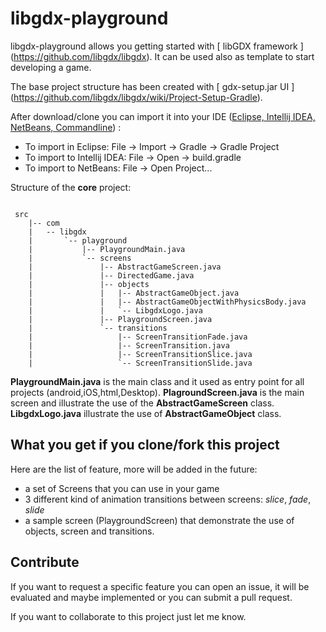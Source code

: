 # libgdx-playground
libgdx-playground allows you getting started with [ libGDX framework ] (https://github.com/libgdx/libgdx).
It can be used also as template to start developing a game.

The base project structure has been created with [ gdx-setup.jar UI ] (https://github.com/libgdx/libgdx/wiki/Project-Setup-Gradle).

After download/clone you can import it into your IDE ([Eclipse, Intellij IDEA, NetBeans, Commandline](https://github.com/libgdx/libgdx/wiki/Setting-up-your-Development-Environment-%28Eclipse%2C-Intellij-IDEA%2C-NetBeans%29)) :

 - To import in Eclipse: File -> Import -> Gradle -> Gradle Project
 - To import to Intellij IDEA: File -> Open -> build.gradle
 - To import to NetBeans: File -> Open Project...


Structure of the **core** project:

```

 src
    |-- com
    |   -- libgdx
    |       `-- playground
    |           |-- PlaygroundMain.java
    |           `-- screens
    |               |-- AbstractGameScreen.java
    |               |-- DirectedGame.java
    |               |-- objects
    |               |   |-- AbstractGameObject.java
    |               |   |-- AbstractGameObjectWithPhysicsBody.java
    |               |   `-- LibgdxLogo.java
    |               |-- PlaygroundScreen.java
    |               `-- transitions
    |                   |-- ScreenTransitionFade.java
    |                   |-- ScreenTransition.java
    |                   |-- ScreenTransitionSlice.java
    |                   `-- ScreenTransitionSlide.java

```

**PlaygroundMain.java** is the main class and it used as entry point for all projects (android,iOS,html,Desktop).
**PlagroundScreen.java** is the main screen and illustrate the use of the **AbstractGameScreen** class.
**LibgdxLogo.java** illustrate the use of **AbstractGameObject** class. 

## What you get if you clone/fork this project

Here are the list of feature, more will be added in the future:

 - a set of Screens that you can use in your game
 - 3 different kind of animation transitions between screens: *slice*, *fade*, *slide*
 - a sample screen (PlaygroundScreen) that demonstrate the use of objects, screen and transitions.

## Contribute

If you want to request a specific feature you can open an issue, it will be evaluated and maybe implemented or you can submit a pull request.

If you want to collaborate to this project just let me know.
